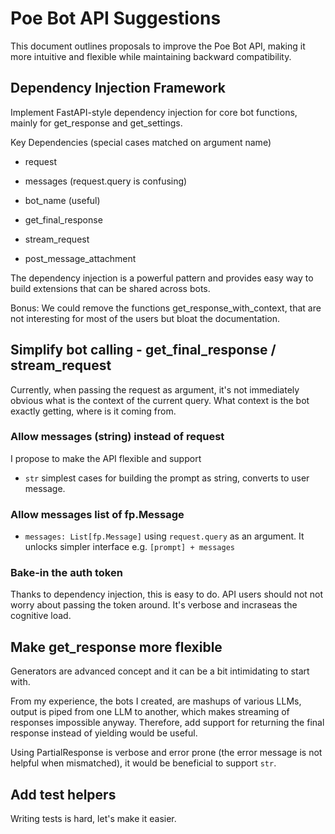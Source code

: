 # Poe Bot API Suggestions

This document outlines proposals to improve the Poe Bot API, making it more intuitive and flexible while maintaining backward compatibility.

## Dependency Injection Framework

Implement FastAPI-style dependency injection for core bot functions, mainly for get_response and get_settings.

Key Dependencies (special cases matched on argument name)
- request
- messages (request.query is confusing)
- bot_name (useful)

- get_final_response
- stream_request
- post_message_attachment

The dependency injection is a powerful pattern and provides easy way to build extensions that can be shared across bots. 

Bonus: We could remove the functions get_response_with_context, that are not interesting for most of the users but bloat the documentation.

## Simplify bot calling - get_final_response / stream_request

Currently, when passing the request as argument, it's not immediately obvious what is the context of the current query. What context is the bot exactly getting, where is it coming from.

### Allow messages (string) instead of request
I propose to make the API flexible and support

- `str` simplest cases for building the prompt as string, converts to user message.

### Allow messages list of fp.Message
- `messages: List[fp.Message]` using `request.query` as an argument. It unlocks simpler interface e.g. `[prompt] + messages`

### Bake-in the auth token
Thanks to dependency injection, this is easy to do. API users should not not worry about passing the token around. It's verbose and incraseas the cognitive load.

## Make get_response more flexible
Generators are advanced concept and it can be a bit intimidating to start with.

From my experience, the bots I created, are mashups of various LLMs, output is piped from one LLM to another, which makes streaming of responses impossible anyway. Therefore, add support for returning the final response instead of yielding would be useful.

Using PartialResponse is verbose and error prone (the error message is not helpful when mismatched), it would be beneficial to support `str`. 

## Add test helpers
Writing tests is hard, let's make it easier. 
